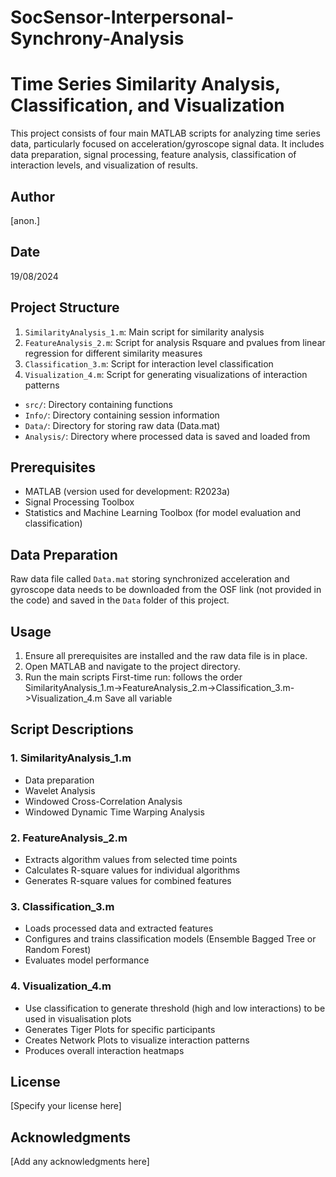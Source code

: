 # SocSensor-Interpersonal-Synchrony-Analysis
# Time Series Similarity Analysis, Classification, and Visualization

This project consists of four main MATLAB scripts for analyzing time series data, particularly focused on acceleration/gyroscope signal data. It includes data preparation, signal processing, feature analysis, classification of interaction levels, and visualization of results.

## Author
[anon.]

## Date
19/08/2024

## Project Structure
1. `SimilarityAnalysis_1.m`: Main script for similarity analysis
2. `FeatureAnalysis_2.m`: Script for analysis Rsquare and pvalues from linear regression for different similarity measures
3. `Classification_3.m`: Script for interaction level classification
4. `Visualization_4.m`: Script for generating visualizations of interaction patterns
- `src/`: Directory containing functions
- `Info/`: Directory containing session information
- `Data/`: Directory for storing raw data (Data.mat) 
- `Analysis/`: Directory where processed data is saved and loaded from

## Prerequisites

- MATLAB (version used for development: R2023a)
- Signal Processing Toolbox
- Statistics and Machine Learning Toolbox (for model evaluation and classification)

## Data Preparation

Raw data file called `Data.mat` storing synchronized acceleration and gyroscope data needs to be downloaded from the OSF link (not provided in the code) and saved in the `Data` folder of this project.

## Usage

1. Ensure all prerequisites are installed and the raw data file is in place.
2. Open MATLAB and navigate to the project directory.
3. Run the main scripts
   First-time run: follows the order SimilarityAnalysis_1.m->FeatureAnalysis_2.m->Classification_3.m->Visualization_4.m
   Save all variable

## Script Descriptions

### 1. SimilarityAnalysis_1.m
- Data preparation
- Wavelet Analysis
- Windowed Cross-Correlation Analysis
- Windowed Dynamic Time Warping Analysis

### 2. FeatureAnalysis_2.m
- Extracts algorithm values from selected time points
- Calculates R-square values for individual algorithms
- Generates R-square values for combined features

### 3. Classification_3.m

- Loads processed data and extracted features
- Configures and trains classification models (Ensemble Bagged Tree or Random Forest)
- Evaluates model performance

### 4. Visualization_4.m

- Use classification to generate threshold (high and low interactions) to be used in visualisation plots
- Generates Tiger Plots for specific participants
- Creates Network Plots to visualize interaction patterns
- Produces overall interaction heatmaps

## License

[Specify your license here]

## Acknowledgments

[Add any acknowledgments here]
